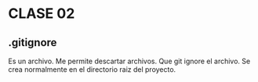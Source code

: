 # CLASE 02

## .gitignore
Es un archivo. Me permite descartar archivos. Que git ignore el archivo.
Se crea normalmente en el directorio raiz del proyecto.

## 